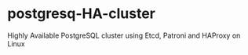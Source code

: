 # postgresq-HA-cluster
Highly Available PostgreSQL cluster using  Etcd, Patroni and HAProxy on Linux
